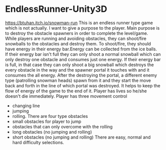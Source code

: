 # EndlessRunner-Unity3D
https://btuhan.itch.io/snowman-run
This is an endless runner type game which is not actually.
I want to give a purpose to the player. Main purpose is to destroy the obstacle spawners in order to complete the level/game. <br> 
While players are running and avoiding obstacles, they can shoot/fire snowballs to the obstacles and destroy them. To shoot/fire, they should have energy in their energy bar.Energy can be collected from the ice balls. <br> 
If their energy bar isn't full they can only shoot a normal snowball which can only destroy one obstacle and consumes just one energy.
If their energy bar is full, in that case they can only shoot a big snowball which destroys the every obstacle in the way and the spawner portal it touches with and it consumes the all energy. 
After the destroying the portal, a different enemy type (patrolling snowman heads) spawn from it and they start the move back and forth in the line of which portal was destroyed. It helps to keep the flow of energy of the game to the end of it.
Player has lives so he/she doesn't  die immediately. 
Player has three movement control 
- changing line 
- jumping
- rolling.
There are four type obstacles 
- small obstacles for player to jump
- obstacles that can only overcome with the rolling
- long obstacles (no jumping and rolling) 
- short obstacles (no jumping and rolling) 
There are easy, normal and hard difficulty selections. 


